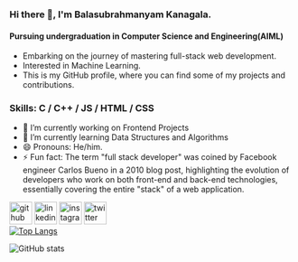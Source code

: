 ### Hi there 👋, I'm Balasubrahmanyam Kanagala.
#### Pursuing undergraduation in Computer Science and Engineering(AIML)
<ul>
<li>Embarking on the journey of mastering full-stack web development.</li>
<li>Interested in Machine Learning.</li>
<li>This is my GitHub profile, where you can find some of my projects and contributions.</li>
</ul>

### Skills: C / C++ / JS / HTML / CSS

- 🔭 I’m currently working on Frontend Projects 
- 🌱 I’m currently learning Data Structures and Algorithms 
- 😄 Pronouns: He/him. 
- ⚡ Fun fact: The term "full stack developer" was coined by Facebook engineer Carlos Bueno in a 2010 blog post, highlighting the evolution of developers who work on both front-end and back-end technologies, essentially covering the entire "stack" of a web application. 

[<img src='https://cdn.jsdelivr.net/npm/simple-icons@3.0.1/icons/github.svg' alt='github' height='40'>](https://github.com/balukanagala)  [<img src='https://cdn.jsdelivr.net/npm/simple-icons@3.0.1/icons/linkedin.svg' alt='linkedin' height='40'>](https://www.linkedin.com/in/subrahmanyam004/)  [<img src='https://cdn.jsdelivr.net/npm/simple-icons@3.0.1/icons/instagram.svg' alt='instagram' height='40'>](https://www.instagram.com/thisisbalu_04/)  [<img src='https://cdn.jsdelivr.net/npm/simple-icons@3.0.1/icons/twitter.svg' alt='twitter' height='40'>](https://twitter.com/SubbuBalu04)  
[![Top Langs](https://github-readme-stats.vercel.app/api/top-langs/?username=balukanagala)](https://github.com/anuraghazra/github-readme-stats)

![GitHub stats](https://github-readme-stats.vercel.app/api?username=balukanagala&show_icons=true)  
